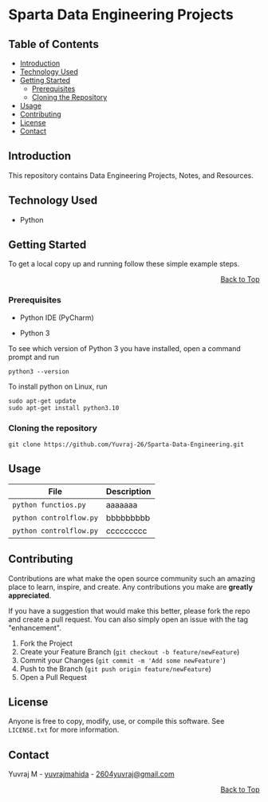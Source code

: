 <a id="top"></a>

# Sparta Data Engineering Projects

## Table of Contents

- [Introduction](#introduction)
- [Technology Used](#technology-used)
- [Getting Started](#getting-started)
  - [Prerequisites](#prerequisites)
  - [Cloning the Repository](#cloning-the-repository)
- [Usage](#usage)
- [Contributing](#contributing)
- [License](#license)
- [Contact](#contact)

## Introduction

This repository contains Data Engineering Projects, Notes, and Resources.

## Technology Used
- Python

## Getting Started
To get a local copy up and running follow these simple example steps.

<div align="right">
    <a href="#top">Back to Top</a>
</div>

### Prerequisites

- Python IDE (PyCharm)

- Python 3

To see which version of Python 3 you have installed, open a command prompt and run

```shell
python3 --version
```
To install python on Linux, run

```
sudo apt-get update
sudo apt-get install python3.10

```

### Cloning the repository

```shell
git clone https://github.com/Yuvraj-26/Sparta-Data-Engineering.git
```

## Usage

| File             | Description                 |
|---------------------|-----------------------------|
| `python functios.py`    | aaaaaaa         |
| `python controlflow.py`   | bbbbbbbbb       |
| `python controlflow.py`   | ccccccccc       |



## Contributing

Contributions are what make the open source community such an amazing place to learn, inspire, and create. Any contributions you make are **greatly appreciated**.

If you have a suggestion that would make this better, please fork the repo and create a pull request. You can also simply open an issue with the tag "enhancement".

1. Fork the Project
2. Create your Feature Branch (`git checkout -b feature/newFeature`)
3. Commit your Changes (`git commit -m 'Add some newFeature'`)
4. Push to the Branch (`git push origin feature/newFeature`)
5. Open a Pull Request

<!-- LICENSE -->
## License

Anyone is free to copy, modify, use, or compile this software. See `LICENSE.txt` for more information.

## Contact

Yuvraj M - [yuvrajmahida](https://www.linkedin.com/in/yuvrajmahida/) - 2604yuvraj@gmail.com

<div align="right">
    <a href="#top">Back to Top</a>
</div>

